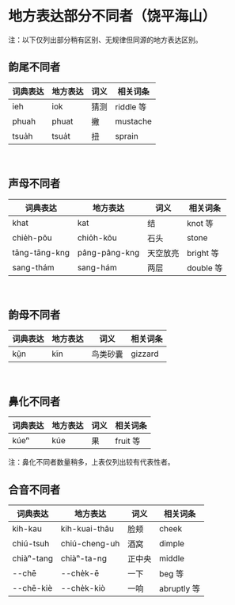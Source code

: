 # 地方表达部分不同者（饶平海山）

注：以下仅列出部分稍有区别、无规律但同源的地方表达区别。


## 韵尾不同者

| 词典表达 | 地方表达 | 词义 | 相关词条 |
|---|---|---|---|
| ieh | iok | 猜测 | riddle 等 |
| phuah | phuat | 撇 | mustache |
| tsua̍h | tsua̍t | 扭 | sprain |

<br>

## 声母不同者

| 词典表达 | 地方表达 | 词义 | 相关词条 |
|---|---|---|---|
| khat | kat | 结 | knot 等 |
| chie̍h-põu | chio̍h-kõu | 石头 | stone |
| tāng-tāng-kng | pâng-pâng-kng | 天空放亮 | bright 等 |
| sang-thám | sang-hám | 两层 | double 等 |

<br>

## 韵母不同者

| 词典表达 | 地方表达 | 词义 | 相关词条 |
|---|---|---|---|
| kṳ̃n | kĩn | 鸟类砂囊 | gizzard |

<br>

## 鼻化不同者

| 词典表达 | 地方表达 | 词义 | 相关词条 |
|---|---|---|---|
| kúeⁿ | kúe | 果 | fruit 等 |

注：鼻化不同者数量稍多，上表仅列出较有代表性者。
<br>

## 合音不同者

| 词典表达 | 地方表达 | 词义 | 相关词条 |
|---|---|---|---|
| kih-kau | kih-kuai-thâu | 脸颊 | cheek |
| chiú-tsuh | chiú-cheng-uh | 酒窝 | dimple |
| chiàⁿ-tang | chiàⁿ-ta-ng | 正中央 | middle |
| --chē | --che̍k-ē | 一下 | beg 等 |
| --chē-kiè | --che̍k-kiò | 一响 | abruptly 等 |